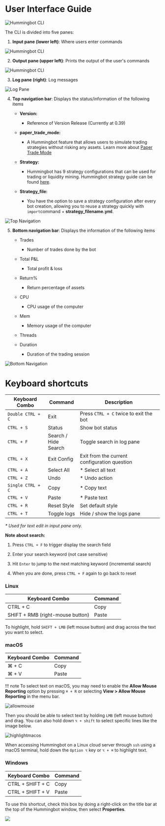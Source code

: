 # User Interface Guide

![Hummingbot CLI](/assets/img/userinterface-hummingbot.gif)

The CLI is divided into five panes:

1. **Input pane (lower left)**: Where users enter commands

![Hummingbot CLI](/assets/img/input-pane.gif)

2. **Output pane (upper left)**: Prints the output of the user's commands

![Hummingbot CLI](/assets/img/output-pane.gif)

3. **Log pane (right)**: Log messages

![Log Pane](/assets/img/log-messages.gif)

4. **Top navigation bar**: Displays the status/information of the following items

   - **Version:**

     - Reference of Version Release (Currently at 0.39)

   - **paper_trade_mode:**

     - A Hummingbot feature that allows users to simulate trading strategies without risking any assets. Learn more about [Paper Trade Mode](/global-configs/paper-trade/)

   - **Strategy:**
     - Hummingbot has 9 strategy configurations that can be used for trading or liquidity mining. Hummingbot strategy guide can be found [here](/strategies/).
   - **Strategy_file:**
     - You have the option to save a strategy configuration after every bot creation, allowing you to reuse a strategy quickly with `import`command + **strategy_filename.yml**.

![Top Navigation](/assets/img/top-nav.gif)

5. **Bottom navigation bar**: Displays the information of the following items

   - Trades
     - Number of trades done by the bot
   - Total P&L
     - Total profit & loss
   - Return%
     - Return percentage of assets
   - CPU
     - CPU usage of the computer
   - Mem

     - Memory usage of the computer

   - Threads

   - Duration
     - Duration of the trading session

![Bottom Navigation](/assets/img/bottom-nav.gif)

# Keyboard shortcuts

| Keyboard Combo    | Command                    | Description                                  |
| ----------------- | -------------------------- | -------------------------------------------- |
| `Double CTRL + C` | Exit                       | Press `CTRL + C` twice to exit the bot       |
| `CTRL + S`        | Status                     | Show bot status                              |
| `CTRL + F`        | Search / <br/> Hide Search | Toggle search in log pane                    |
| `CTRL + X`        | Exit Config                | Exit from the current configuration question |
| `CTRL + A`        | Select All                 | \* Select all text                           |
| `CTRL + Z`        | Undo                       | \* Undo action                               |
| `Single CTRL + C` | Copy                       | \* Copy text                                 |
| `CTRL + V`        | Paste                      | \* Paste text                                |
| `CTRL + R`        | Reset Style                | Set default style                            |
| `CTRL + T`        | Toggle logs                | Hide / show the logs pane                    |

_\* Used for text edit in input pane only._

**Note about search:**

1. Press `CTRL + F` to trigger display the search field

2. Enter your search keyword (not case sensitive)

3. Hit `Enter` to jump to the next matching keyword (incremental search)

4. When you are done, press `CTRL + F` again to go back to reset

### Linux

| Keyboard Combo                   | Command |
| -------------------------------- | ------- |
| CTRL + C                         | Copy    |
| SHIFT + RMB (right-mouse button) | Paste   |

To highlight, hold `SHIFT + LMB` (left mouse button) and drag across the text you want to select.

### macOS

| Keyboard Combo | Command |
| -------------- | ------- |
| ⌘ + C          | Copy    |
| ⌘ + V          | Paste   |

!!! note
    To select text on macOS, you may need to enable the **Allow Mouse Reporting** option by pressing `⌘ + R` or selecting **View > Allow Mouse Reporting** in the menu bar.

![allowmouse](/assets/img/allow_mouse_reporting.png)

Then you should be able to select text by holding `LMB` (left mouse button) and drag. You can also hold down `⌥ + shift` to select specific lines like the image below.

![highlightmacos](/assets/img/highlight_macos.png)

When accessing Hummingbot on a Linux cloud server through `ssh` using a macOS terminal, hold down the `Option ⌥` key or `⌥ + ⌘` to highlight text.

### Windows

| Keyboard Combo   | Command |
| ---------------- | ------- |
| CTRL + SHIFT + C | Copy    |
| CTRL + SHIFT + V | Paste   |

To use this shortcut, check this box by doing a right-click on the title bar at the top of the Hummingbot window, then select **Properties**.

![](/assets/img/properties_windows.png)
